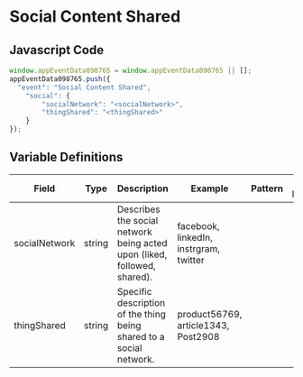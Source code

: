 # Social Content Shared

### 

## Javascript Code
```js
window.appEventData098765 = window.appEventData098765 || [];
appEventData098765.push({
  "event": "Social Content Shared",
    "social": {
        "socialNetwork": "<socialNetwork>",
        "thingShared": "<thingShared>"
    }
});
```

## Variable Definitions

|Field|Type|Description|Example|Pattern|Min Length|Max Length|Minimum|Maximum|Multiple Of|
| --- | --- | --- | --- | --- | --- | --- | --- | --- | --- |
|socialNetwork|string|Describes the social network being acted upon \(liked, followed, shared\). |facebook, linkedIn, instrgram, twitter|||||||
|thingShared|string|Specific description of the thing being shared to a social network.|product56769, article1343, Post2908|||||||




